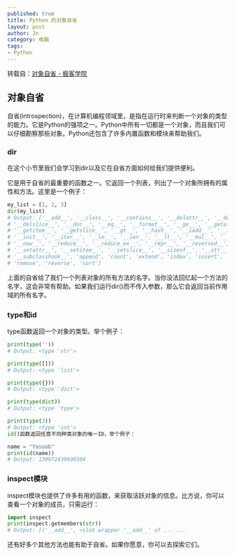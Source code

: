 ```yaml
---
published: true
title: Python 的对象自省
layout: post
author: Jn
category: 电脑
tags: 
- Python
---
```


转载自：[对象自省 - 极客学院](http://wiki.jikexueyuan.com/project/interpy-zh/introspection/README.html)
## 对象自省
自省(introspection)，在计算机编程领域里，是指在运行时来判断一个对象的类型的能力。它是Python的强项之一。Python中所有一切都是一个对象，而且我们可以仔细勘察那些对象。Python还包含了许多内置函数和模块来帮助我们。
### dir
在这个小节里我们会学习到dir以及它在自省方面如何给我们提供便利。

它是用于自省的最重要的函数之一。它返回一个列表，列出了一个对象所拥有的属性和方法。这里是一个例子：
```python
my_list = [1, 2, 3]
dir(my_list)
# Output: ['__add__', '__class__', '__contains__', '__delattr__', '__delitem__',
# '__delslice__', '__doc__', '__eq__', '__format__', '__ge__', '__getattribute__',
# '__getitem__', '__getslice__', '__gt__', '__hash__', '__iadd__', '__imul__',
# '__init__', '__iter__', '__le__', '__len__', '__lt__', '__mul__', '__ne__',
# '__new__', '__reduce__', '__reduce_ex__', '__repr__', '__reversed__', '__rmul__',
# '__setattr__', '__setitem__', '__setslice__', '__sizeof__', '__str__',
# '__subclasshook__', 'append', 'count', 'extend', 'index', 'insert', 'pop',
# 'remove', 'reverse', 'sort']
```
上面的自省给了我们一个列表对象的所有方法的名字。当你没法回忆起一个方法的名字，这会非常有帮助。如果我们运行dir()而不传入参数，那么它会返回当前作用域的所有名字。
### type和id
type函数返回一个对象的类型。举个例子：
```python
print(type(''))
# Output: <type 'str'>

print(type([]))
# Output: <type 'list'>

print(type({}))
# Output: <type 'dict'>

print(type(dict))
# Output: <type 'type'>

print(type(3))
# Output: <type 'int'>
id()函数返回任意不同种类对象的唯一ID，举个例子：

name = "Yasoob"
print(id(name))
# Output: 139972439030304
```
### inspect模块
inspect模块也提供了许多有用的函数，来获取活跃对象的信息。比方说，你可以查看一个对象的成员，只需运行：
```python 
import inspect
print(inspect.getmembers(str))
# Output: [('__add__', <slot wrapper '__add__' of ... ...
```
还有好多个其他方法也能有助于自省。如果你愿意，你可以去探索它们。